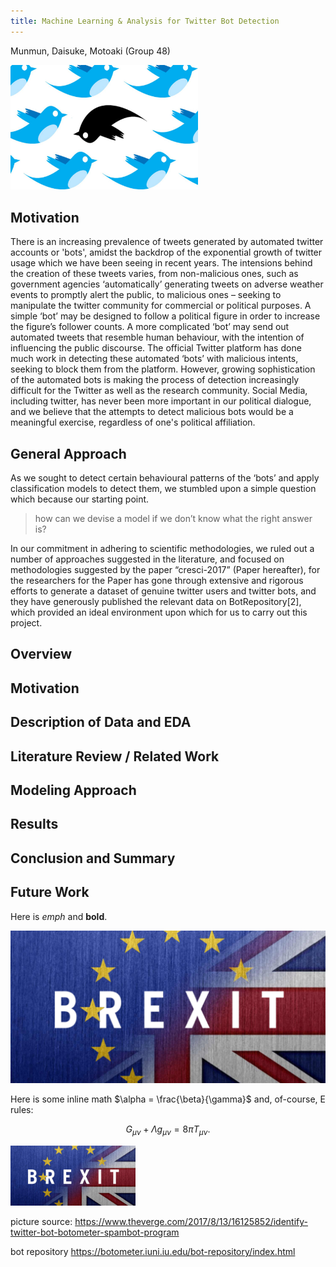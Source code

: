 ```yaml
---
title: Machine Learning & Analysis for Twitter Bot Detection
---
```

Munmun, Daisuke, Motoaki (Group 48)

<img src="index_files/twitcensor.jpg" alt="twitcensor" width="300"/>

## Motivation

There is an increasing prevalence of tweets generated by automated twitter accounts or 'bots', amidst the backdrop of the exponential growth of twitter usage which we have been seeing in recent years. The intensions behind the creation of these tweets varies, from non-malicious ones, such as government agencies ‘automatically’ generating tweets on adverse weather events to promptly alert the public, to malicious ones – seeking to manipulate the twitter community for commercial or political purposes. A simple ‘bot’ may be designed to follow a political figure in order to increase the figure’s follower counts. A more complicated ‘bot’ may send out automated tweets that resemble human behaviour, with the intention of influencing the public discourse. The official Twitter platform has done much work in detecting these automated ‘bots’ with malicious intents, seeking to block them from the platform. However, growing sophistication of the automated bots is making the process of detection increasingly difficult for the Twitter as well as the research community. Social Media, including twitter, has never been more important in our political dialogue, and we believe that the attempts to detect malicious bots would be a meaningful exercise, regardless of one's political affiliation.


## General Approach 

As we sought to detect certain behavioural patterns of the ‘bots’ and apply classification models to detect them, we stumbled upon a simple question which because our starting point.

>how can we devise a model if we don’t know what the right answer is?

In our commitment in adhering to scientific methodologies, we ruled out a number of approaches suggested in the literature, and focused on methodologies suggested by the paper “cresci-2017” (Paper hereafter), for the researchers for the Paper has gone through extensive and rigorous efforts to generate a dataset of genuine twitter users and twitter bots, and they have generously published the relevant data on BotRepository[2], which provided an ideal environment upon which for us to carry out this project.


## Overview

## Motivation

## Description of Data and EDA

## Literature Review / Related Work

## Modeling Approach

## Results

## Conclusion and Summary

## Future Work





Here is *emph* and **bold**.

![png](index_files/brexit.png)


Here is some inline math $\alpha = \frac{\beta}{\gamma}$ and, of-course, E rules:

$$ G_{\mu\nu} + \Lambda g_{\mu\nu}  = 8 \pi T_{\mu\nu} . $$


<img src="index_files/brexit.png" alt="brexit" width="200"/>

picture source: https://www.theverge.com/2017/8/13/16125852/identify-twitter-bot-botometer-spambot-program

bot repository https://botometer.iuni.iu.edu/bot-repository/index.html